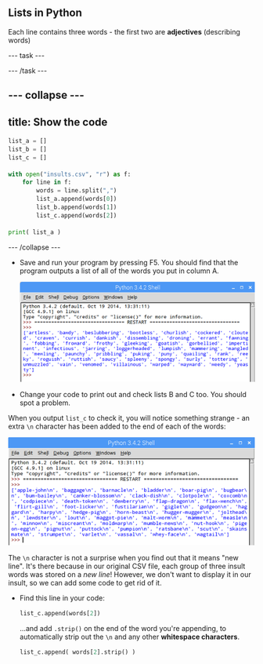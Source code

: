 ## Lists in Python

Each line contains three words - the first two are **adjectives** (describing words)

--- task ---



--- /task ---

--- collapse ---
---
title: Show the code
---

  ```python
  list_a = []
  list_b = []
  list_c = []

  with open("insults.csv", "r") as f:
      for line in f:
          words = line.split(",")
          list_a.append(words[0])
          list_b.append(words[1])
          list_c.append(words[2])

  print( list_a )


  ```

--- /collapse ---

- Save and run your program by pressing F5. You should find that the program outputs a list of all of the words you put in column A.

  ![Print list A](images/output-a.png)

- Change your code to print out and check lists B and C too. You should spot a problem.

When you output `list_c` to check it, you will notice something strange - an extra `\n` character has been added to the end of each of the words:

  ![Print list C](images/output-c.png)

  The `\n` character is not a surprise when you find out that it means "new line". It's there because in our original CSV file, each group of three insult words was stored on a *new line*! However, we don't want to display it in our insult, so we can add some code to get rid of it.

- Find this line in your code:

  ```python
  list_c.append(words[2])
  ```

  ...and add `.strip()` on the end of the word you're appending, to automatically strip out the `\n` and any other **whitespace characters**.

  ```python
  list_c.append( words[2].strip() )
  ```

